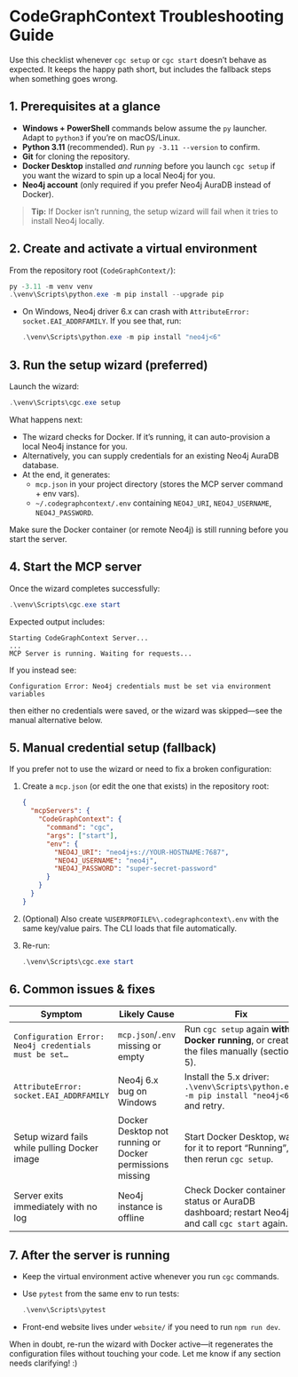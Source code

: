# CodeGraphContext Troubleshooting Guide

Use this checklist whenever `cgc setup` or `cgc start` doesn’t behave as expected. It keeps the happy path short, but includes the fallback steps when something goes wrong.

## 1. Prerequisites at a glance

- **Windows + PowerShell** commands below assume the `py` launcher. Adapt to `python3` if you’re on macOS/Linux.
- **Python 3.11** (recommended). Run `py -3.11 --version` to confirm.
- **Git** for cloning the repository.
- **Docker Desktop** installed *and running* before you launch `cgc setup` if you want the wizard to spin up a local Neo4j for you.
- **Neo4j account** (only required if you prefer Neo4j AuraDB instead of Docker).

> **Tip:** If Docker isn’t running, the setup wizard will fail when it tries to install Neo4j locally.

## 2. Create and activate a virtual environment

From the repository root (`CodeGraphContext/`):

```powershell
py -3.11 -m venv venv
.\venv\Scripts\python.exe -m pip install --upgrade pip
```

- On Windows, Neo4j driver 6.x can crash with `AttributeError: socket.EAI_ADDRFAMILY`. If you see that, run:
  ```powershell
  .\venv\Scripts\python.exe -m pip install "neo4j<6"
  ```

## 3. Run the setup wizard (preferred)

Launch the wizard:

```powershell
.\venv\Scripts\cgc.exe setup
```

What happens next:

- The wizard checks for Docker. If it’s running, it can auto-provision a local Neo4j instance for you.
- Alternatively, you can supply credentials for an existing Neo4j AuraDB database.
- At the end, it generates:
  - `mcp.json` in your project directory (stores the MCP server command + env vars).
  - `~/.codegraphcontext/.env` containing `NEO4J_URI`, `NEO4J_USERNAME`, `NEO4J_PASSWORD`.

Make sure the Docker container (or remote Neo4j) is still running before you start the server.

## 4. Start the MCP server

Once the wizard completes successfully:

```powershell
.\venv\Scripts\cgc.exe start
```

Expected output includes:

```text
Starting CodeGraphContext Server...
...
MCP Server is running. Waiting for requests...
```

If you instead see:

```text
Configuration Error: Neo4j credentials must be set via environment variables
```

then either no credentials were saved, or the wizard was skipped—see the manual alternative below.

## 5. Manual credential setup (fallback)

If you prefer not to use the wizard or need to fix a broken configuration:

1. Create a `mcp.json` (or edit the one that exists) in the repository root:

   ```json
   {
     "mcpServers": {
       "CodeGraphContext": {
         "command": "cgc",
         "args": ["start"],
         "env": {
           "NEO4J_URI": "neo4j+s://YOUR-HOSTNAME:7687",
           "NEO4J_USERNAME": "neo4j",
           "NEO4J_PASSWORD": "super-secret-password"
         }
       }
     }
   }
   ```

2. (Optional) Also create `%USERPROFILE%\.codegraphcontext\.env` with the same key/value pairs. The CLI loads that file automatically.

3. Re-run:

   ```powershell
   .\venv\Scripts\cgc.exe start
   ```

## 6. Common issues & fixes

| Symptom | Likely Cause | Fix |
| --- | --- | --- |
| `Configuration Error: Neo4j credentials must be set…` | `mcp.json`/`.env` missing or empty | Run `cgc setup` again **with Docker running**, or create the files manually (section 5). |
| `AttributeError: socket.EAI_ADDRFAMILY` | Neo4j 6.x bug on Windows | Install the 5.x driver: `.\venv\Scripts\python.exe -m pip install "neo4j<6"` and retry. |
| Setup wizard fails while pulling Docker image | Docker Desktop not running or Docker permissions missing | Start Docker Desktop, wait for it to report “Running”, then rerun `cgc setup`. |
| Server exits immediately with no log | Neo4j instance is offline | Check Docker container status or AuraDB dashboard; restart Neo4j and call `cgc start` again. |

## 7. After the server is running

- Keep the virtual environment active whenever you run `cgc` commands.
- Use `pytest` from the same env to run tests:

  ```powershell
  .\venv\Scripts\pytest
  ```

- Front-end website lives under `website/` if you need to run `npm run dev`.

When in doubt, re-run the wizard with Docker active—it regenerates the configuration files without touching your code. Let me know if any section needs clarifying! :)
